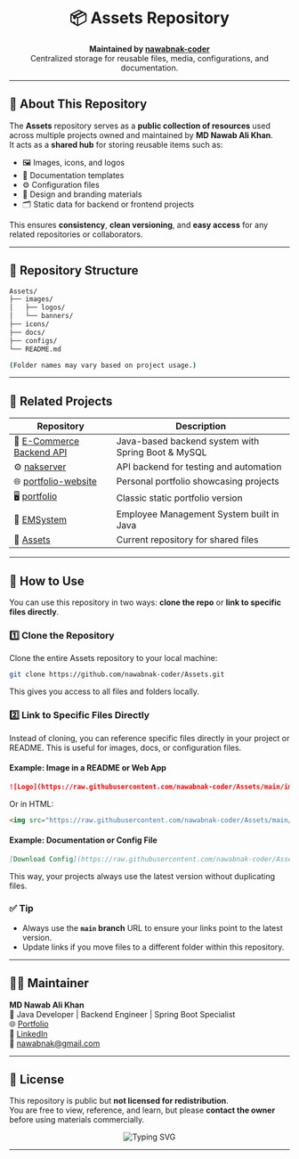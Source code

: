 
<h1 align="center">📦 Assets Repository</h1>

<p align="center">
  <b>Maintained by <a href="https://github.com/nawabnak-coder">nawabnak-coder</a></b>  
  <br/>
  Centralized storage for reusable files, media, configurations, and documentation.
</p>

---

## 🧩 About This Repository

The **Assets** repository serves as a **public collection of resources** used across multiple projects owned and maintained by **MD Nawab Ali Khan**.  
It acts as a **shared hub** for storing reusable items such as:

- 🖼️ Images, icons, and logos  
- 🧾 Documentation templates  
- ⚙️ Configuration files  
- 🧰 Design and branding materials  
- 🗂️ Static data for backend or frontend projects  

This ensures **consistency**, **clean versioning**, and **easy access** for any related repositories or collaborators.

---

## 📁 Repository Structure

```bash
Assets/
├── images/
│   ├── logos/
│   └── banners/
├── icons/
├── docs/
├── configs/
└── README.md

(Folder names may vary based on project usage.)
```

---

## 🔗 Related Projects

| Repository | Description |
|-----------|-------------|
| 🛒 [E-Commerce Backend API](https://github.com/nawabnak-coder/e-commerce) | Java-based backend system with Spring Boot & MySQL |
| ⚙️ [nakserver](https://github.com/nawabnak-coder/nakserver) | API backend for testing and automation |
| 🌐 [portfolio-website](https://github.com/nawabnak-coder/portfolio-website) | Personal portfolio showcasing projects |
| 🖥️ [portfolio](https://github.com/nawabnak-coder/portfolio) | Classic static portfolio version |
| 🏢 [EMSystem](https://github.com/nawabnak-coder/EMSystem) | Employee Management System built in Java |
| 💾 [Assets](https://github.com/nawabnak-coder/Assets) | Current repository for shared files |

---

## 🧠 How to Use

You can use this repository in two ways: **clone the repo** or **link to specific files directly**.

### 1️⃣ Clone the Repository

Clone the entire Assets repository to your local machine:

```bash
git clone https://github.com/nawabnak-coder/Assets.git
```

This gives you access to all files and folders locally.

### 2️⃣ Link to Specific Files Directly

Instead of cloning, you can reference specific files directly in your project or README. This is useful for images, docs, or configuration files.

#### Example: Image in a README or Web App

```markdown
![Logo](https://raw.githubusercontent.com/nawabnak-coder/Assets/main/images/logos/logo.png)
```

Or in HTML:

```html
<img src="https://raw.githubusercontent.com/nawabnak-coder/Assets/main/images/logos/logo.png" alt="Logo" />
```

#### Example: Documentation or Config File

```markdown
[Download Config](https://raw.githubusercontent.com/nawabnak-coder/Assets/main/configs/config.json)
```

This way, your projects always use the latest version without duplicating files.

### ✅ Tip

- Always use the **`main` branch** URL to ensure your links point to the latest version.  
- Update links if you move files to a different folder within this repository.

---

## 👨‍💻 Maintainer

**MD Nawab Ali Khan**  
💼 Java Developer | Backend Engineer | Spring Boot Specialist  
🌐 [Portfolio](https://nawabnak-coder.github.io/portfolio/index.html)  
🔗 [LinkedIn](https://www.linkedin.com/in/md-nawab-ali-khan/)  
📧 nawabnak@gmail.com  

---

## 📜 License

This repository is public but **not licensed for redistribution**.  
You are free to view, reference, and learn, but please **contact the owner** before using materials commercially.

<p align="center">
  <img src="https://readme-typing-svg.herokuapp.com?font=Fira+Code&size=20&duration=4000&pause=500&color=00BFFF&center=true&vCenter=true&width=500&lines=Shared+Assets+for+Projects;Reusable+Design+and+Docs;Maintained+by+Nawab+Ali+Khan" alt="Typing SVG" />
</p>

---
